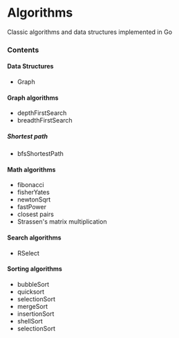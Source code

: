 # Algorithms

Classic algorithms and data structures implemented in Go

### Contents

#### Data Structures

* Graph

#### Graph algorithms

* depthFirstSearch
* breadthFirstSearch

##### Shortest path

* bfsShortestPath

#### Math algorithms

* fibonacci
* fisherYates
* newtonSqrt
* fastPower
* closest pairs
* Strassen's matrix multiplication

#### Search algorithms

 * RSelect

#### Sorting algorithms

* bubbleSort
* quicksort
* selectionSort
* mergeSort
* insertionSort
* shellSort
* selectionSort
